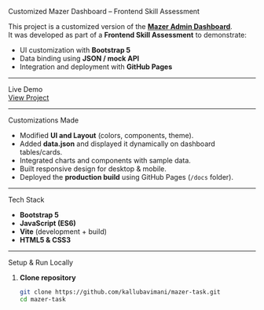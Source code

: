  Customized Mazer Dashboard – Frontend Skill Assessment  

This project is a customized version of the **[Mazer Admin Dashboard](https://github.com/zuramai/mazer)**.  
It was developed as part of a **Frontend Skill Assessment** to demonstrate:  
- UI customization with **Bootstrap 5**  
- Data binding using **JSON / mock API**  
- Integration and deployment with **GitHub Pages**  

---

Live Demo  
 [View Project](https://kallubavimani.github.io/mazer-task/)  

---
Customizations Made  
- Modified **UI and Layout** (colors, components, theme).  
- Added **data.json** and displayed it dynamically on dashboard tables/cards.  
- Integrated charts and components with sample data.  
- Built responsive design for desktop & mobile.  
- Deployed the **production build** using GitHub Pages (`/docs` folder).  

---

 Tech Stack  
- **Bootstrap 5**  
- **JavaScript (ES6)**  
- **Vite** (development + build)  
- **HTML5 & CSS3**  

---

 Setup & Run Locally  

1. **Clone repository**  
   ```bash
   git clone https://github.com/kallubavimani/mazer-task.git
   cd mazer-task
